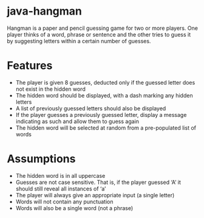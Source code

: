 # java-hangman

Hangman is a paper and pencil guessing game for two or more players. 
One player thinks of a word, phrase or sentence and the other tries to guess it by suggesting letters within a certain number of guesses.


# Features
- The player is given 8 guesses, deducted only if the guessed letter does not exist in the hidden word
- The hidden word should be displayed, with a dash marking any hidden letters
- A list of previously guessed letters should also be displayed
- If the player guesses a previously guessed letter, display a message indicating as such and allow them to guess again
- The hidden word will be selected at random from a pre-populated list of words


# Assumptions
- The hidden word is in all uppercase
- Guesses are not case sensitive. That is, if the player guessed ‘A’ it should still reveal all instances of ‘a’
- The player will always give an appropriate input (a single letter)
- Words will not contain any punctuation
- Words will also be a single word (not a phrase)
